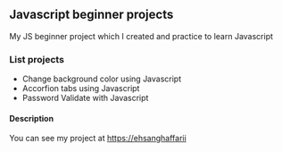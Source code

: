 ## Javascript beginner projects

My JS beginner project which I created and practice to learn Javascript

### List projects

- Change background color using Javascript
- Accorfion tabs using Javascript
- Password Validate with Javascript

#### Description

You can see my project at [https://ehsanghaffarii](https://ehsanghaffarii.ir)
